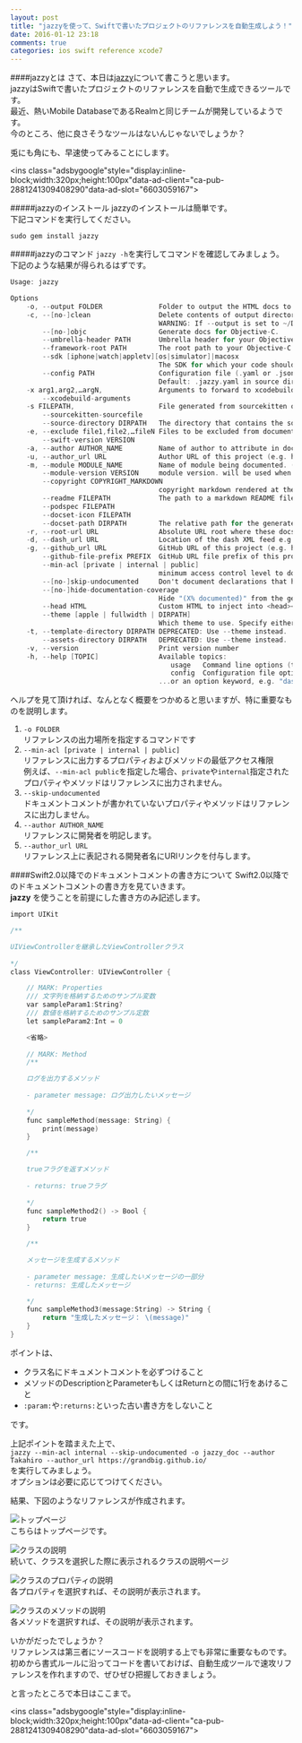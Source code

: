 ```yaml
---
layout: post
title: "jazzyを使って、Swiftで書いたプロジェクトのリファレンスを自動生成しよう！"
date: 2016-01-12 23:18
comments: true
categories: ios swift reference xcode7
---
```


####jazzyとは
さて、本日は[jazzy](https://github.com/Realm/jazzy)について書こうと思います。  
jazzyはSwiftで書いたプロジェクトのリファレンスを自動で生成できるツールです。  
最近、熱いMobile DatabaseであるRealmと同じチームが開発しているようです。  
今のところ、他に良さそうなツールはないんじゃないでしょうか？  

兎にも角にも、早速使ってみることにします。  

<script async src="//pagead2.googlesyndication.com/pagead/js/adsbygoogle.js"></script>
<ins class="adsbygoogle"style="display:inline-block;width:320px;height:100px"data-ad-client="ca-pub-2881241309408290"data-ad-slot="6603059167"></ins>
<script>
(adsbygoogle = window.adsbygoogle || []).push({});
</script>

<!-- more -->

#####jazzyのインストール
jazzyのインストールは簡単です。  
下記コマンドを実行してください。  

`sudo gem install jazzy`  

#####jazzyのコマンド
`jazzy -h`を実行してコマンドを確認してみましょう。  
下記のような結果が得られるはずです。  

```objective-c
Usage: jazzy

Options
	-o, --output FOLDER              Folder to output the HTML docs to
	-c, --[no-]clean                 Delete contents of output directory before running. 
								     WARNING: If --output is set to ~/Desktop, this will delete the ~/Desktop directory.
		--[no-]objc                  Generate docs for Objective-C.
		--umbrella-header PATH       Umbrella header for your Objective-C framework.
		--framework-root PATH        The root path to your Objective-C framework.
		--sdk [iphone|watch|appletv][os|simulator]|macosx
								     The SDK for which your code should be built.
		--config PATH                Configuration file (.yaml or .json)
								 	 Default: .jazzy.yaml in source directory or ancestor
	-x arg1,arg2,…argN,              Arguments to forward to xcodebuild
		--xcodebuild-arguments
	-s FILEPATH,                     File generated from sourcekitten output to parse
		--sourcekitten-sourcefile
		--source-directory DIRPATH   The directory that contains the source to be documented
	-e, --exclude file1,file2,…fileN Files to be excluded from documentation
		--swift-version VERSION
	-a, --author AUTHOR_NAME         Name of author to attribute in docs (e.g. Realm)
	-u, --author_url URL             Author URL of this project (e.g. http://realm.io)
	-m, --module MODULE_NAME         Name of module being documented. (e.g. RealmSwift)
		--module-version VERSION     module version. will be used when generating docset
		--copyright COPYRIGHT_MARKDOWN
									 copyright markdown rendered at the bottom of the docs pages
		--readme FILEPATH            The path to a markdown README file
		--podspec FILEPATH
		--docset-icon FILEPATH
		--docset-path DIRPATH        The relative path for the generated docset
	-r, --root-url URL               Absolute URL root where these docs will be stored
	-d, --dash_url URL               Location of the dash XML feed e.g. http://realm.io/docsets/realm.xml)
	-g, --github_url URL             GitHub URL of this project (e.g. https://github.com/realm/realm-cocoa)
		--github-file-prefix PREFIX  GitHub URL file prefix of this project (e.g. https://github.com/realm/realm-cocoa/tree/v0.87.1)
		--min-acl [private | internal | public]
									 minimum access control level to document
		--[no-]skip-undocumented     Don't document declarations that have no documentation comments.
		--[no-]hide-documentation-coverage
									 Hide "(X% documented)" from the generated documents
		--head HTML                  Custom HTML to inject into <head></head>.
		--theme [apple | fullwidth | DIRPATH]
									 Which theme to use. Specify either 'apple' (default), 'fullwidth' or the path to your mustache templates and other assets for a custom theme.
	-t, --template-directory DIRPATH DEPRECATED: Use --theme instead.
		--assets-directory DIRPATH   DEPRECATED: Use --theme instead.
	-v, --version                    Print version number
	-h, --help [TOPIC]               Available topics:
										usage   Command line options (this help message)
										config  Configuration file options
									 ...or an option keyword, e.g. "dash"
```

ヘルプを見て頂ければ、なんとなく概要をつかめると思いますが、特に重要なものを説明します。  

1. `-o FOLDER`  
リファレンスの出力場所を指定するコマンドです  
2. `--min-acl [private | internal | public]`  
リファレンスに出力するプロパティおよびメソッドの最低アクセス権限  
例えば、`--min-acl public`を指定した場合、`private`や`internal`指定されたプロパティやメソッドはリファレンスに出力されません。  
3. `--skip-undocumented`  
ドキュメントコメントが書かれていないプロパティやメソッドはリファレンスに出力しません。  
4. `--author AUTHOR_NAME`  
リファレンスに開発者を明記します。  
5. `--author_url URL`  
リファレンス上に表記される開発者名にURlリンクを付与します。  

####Swift2.0以降でのドキュメントコメントの書き方について
Swift2.0以降でのドキュメントコメントの書き方を見ていきます。  
**jazzy** を使うことを前提にした書き方のみ記述します。  

```objective-c
import UIKit

/**

UIViewControllerを継承したViewControllerクラス
  
*/
class ViewController: UIViewController {

	// MARK: Properties
	/// 文字列を格納するためのサンプル変数
	var sampleParam1:String?
	/// 数値を格納するためのサンプル定数
	let sampleParam2:Int = 0

	<省略>
	
	// MARK: Method
	/**

	ログを出力するメソッド
		    
	- parameter message: ログ出力したいメッセージ
				    
	*/
	func sampleMethod(message: String) {
		print(message)
	}

	/**

	trueフラグを返すメソッド
		    
	- returns: trueフラグ
				    
	*/
	func sampleMethod2() -> Bool {
		return true
	}

	/**

	メッセージを生成するメソッド
		     
	- parameter message: 生成したいメッセージの一部分
	- returns: 生成したメッセージ

	*/
	func sampleMethod3(message:String) -> String {
		return "生成したメッセージ： \(message)"
	}
}
```

ポイントは、  

* クラス名にドキュメントコメントを必ずつけること  
* メソッドのDescriptionとParameterもしくはReturnとの間に1行をあけること  
* `:param:`や`:returns:`といった古い書き方をしないこと  

です。  

上記ポイントを踏まえた上で、  
`jazzy --min-acl internal --skip-undocumented -o jazzy_doc --author Takahiro --author_url https://grandbig.github.io/`  
を実行してみましょう。  
オプションは必要に応じてつけてください。  

結果、下図のようなリファレンスが作成されます。  

![トップページ](/images/jazzy_1.png)  
こちらはトップページです。  

![クラスの説明](/images/jazzy_2.png)  
続いて、クラスを選択した際に表示されるクラスの説明ページ  

![クラスのプロパティの説明](/images/jazzy_3.png)  
各プロパティを選択すれば、その説明が表示されます。  

![クラスのメソッドの説明](/images/jazzy_4.png)  
各メソッドを選択すれば、その説明が表示されます。  

いかがだったでしょうか？  
リファレンスは第三者にソースコードを説明する上でも非常に重要なものです。  
初めから書式ルールに沿ってコードを書いておけば、自動生成ツールで速攻リファレンスを作れますので、ぜひぜひ把握しておきましょう。  

と言ったところで本日はここまで。  

<script async src="//pagead2.googlesyndication.com/pagead/js/adsbygoogle.js"></script>
<ins class="adsbygoogle"style="display:inline-block;width:320px;height:100px"data-ad-client="ca-pub-2881241309408290"data-ad-slot="6603059167"></ins>
<script>
(adsbygoogle = window.adsbygoogle || []).push({});
</script>
